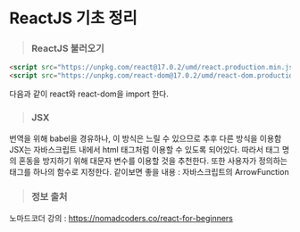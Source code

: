 # ReactJS 기초 정리

> ### ReactJS 불러오기

```html
<script src="https://unpkg.com/react@17.0.2/umd/react.production.min.js"></script>
<script src="https://unpkg.com/react-dom@17.0.2/umd/react-dom.production.min.js"></script>
```

다음과 같이 react와 react-dom을 import 한다.

> ### JSX

번역을 위해 babel을 경유하나, 이 방식은 느릴 수 있으므로 추후 다른 방식을 이용함
JSX는 자바스크립트 내에서 html 태그처럼 이용할 수 있도록 되어있다. 따라서 태그 명의 혼동을 방지하기 위해 대문자 변수를 이용할 것을 추천한다. 또한 사용자가 정의하는 태그를 하나의 함수로 지정한다.
같이보면 좋을 내용 : 자바스크립트의 ArrowFunction

> ### 정보 출처

노마드코더 강의 : https://nomadcoders.co/react-for-beginners

